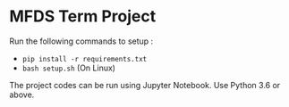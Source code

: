 # MFDS Term Project

Run the following commands to setup : 

- `pip install -r requirements.txt`
- `bash setup.sh` (On Linux)

The project codes can be run using Jupyter Notebook. Use Python 3.6 or above.

